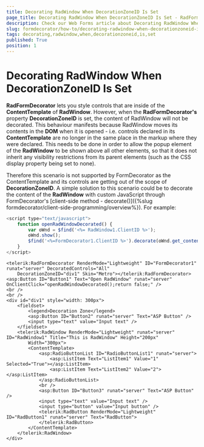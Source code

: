 ```yaml
---
title: Decorating RadWindow When DecorationZoneID Is Set
page_title: Decorating RadWindow When DecorationZoneID Is Set - RadFormDecorator
description: Check our Web Forms article about Decorating RadWindow When DecorationZoneID Is Set.
slug: formdecorator/how-to/decorating-radwindow-when-decorationzoneid-is-set
tags: decorating,radwindow,when,decorationzoneid,is,set
published: True
position: 1
---
```


# Decorating RadWindow When DecorationZoneID Is Set

**RadFormDecorator** lets you style controls that are inside of the **ContentTemplate** of **RadWindow**. However, when the **RadFormDecorator's** property **DecorationZoneID** is set, the content of RadWindow will not be decorated. This behaviour manifests because RadWindow moves its contents in the **DOM** when it is opened - i.e. controls declared in its **ContentTemplate** are no longer in the same place in the markup where they were declared. This needs to be done in order to allow the popup element of the **RadWindow** to be shown above all other elements, so that it does not inherit any visibility restrictions from its parent elements (such as the CSS display property being set to none).

Therefore this scenario is not supported by FormDecorator as the ContentTemplate and its controls are getting out of the scope of **DecorationZoneID**. A simple solution to this scenario could be to decorate the content of the **RadWindow** with custom JavaScript through FormDecorator's [client-side method - decorate()]({%slug formdecorator/client-side-programming/overview%}). For example:

````JavaScript
<script type="text/javascript">
	function openRadWindowDecorated() {
		var oWnd = $find('<%= RadWindow1.ClientID %>');
		oWnd.show();
		$find('<%=FormDecorator1.ClientID %>').decorate(oWnd.get_contentElement());
	}
</script>
````

````ASP.NET
<telerik:RadFormDecorator RenderMode="Lightweight" ID="FormDecorator1" runat="server" DecoratedControls="All"
	DecorationZoneID="div1" Skin="Metro"></telerik:RadFormDecorator>
<asp:Button ID="Button1" Text="Open RadWindow" runat="server" OnClientClick="openRadWindowDecorated();return false;" />
<br />
<br />
<div id="div1" style="width: 300px">
	<fieldset>
		<legend>Decoration Zone</legend>
		<asp:Button ID="Button2" runat="server" Text="ASP Button" />
		<input type="text" value="Input text" />
	</fieldset>
	<telerik:RadWindow RenderMode="Lightweight" runat="server" ID="RadWindow1" Title="This is RadWindow" Height="200px"
		Width="300px">
		<ContentTemplate>
			<asp:RadioButtonList ID="RadioButtonList1" runat="server">
				<asp:ListItem Text="ListItem1" Value="1" Selected="True"></asp:ListItem>
				<asp:ListItem Text="ListItem2" Value="2"></asp:ListItem>
			</asp:RadioButtonList>
			<br />
			<asp:Button ID="Button3" runat="server" Text="ASP Button" />
			<input type="text" value="Input text" />
			<input type="button" value="Input button" />
			<telerik:RadButton RenderMode="Lightweight" ID="RadButton1" runat="server" Text="RadButton">
			</telerik:RadButton>
		</ContentTemplate>
	</telerik:RadWindow>
</div>
````



